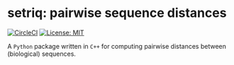 # setriq: pairwise sequence distances
[![CircleCI](https://circleci.com/gh/BenTenmann/setriq/tree/main.svg?style=shield&circle-token=11d21cf82d1b29647f02543f6bfee9703a8f7bfe)](https://circleci.com/gh/BenTenmann/setriq/tree/main)
[![License: MIT](https://img.shields.io/badge/License-MIT-yellow.svg)](https://opensource.org/licenses/MIT)

A `Python` package written in `C++` for computing pairwise distances between (biological) sequences. 
